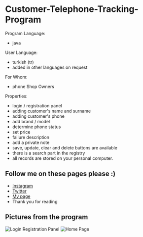# Customer-Telephone-Tracking-Program

Program Language:
* java

User Language:
* turkish (tr)
* added in other languages on request

For Whom:
* phone Shop Owners

Properties:
* login / registration panel
* adding customer's name and surname
* adding customer's phone
* add brand / model
* determine phone status
* set price
* failure description
* add a private note
* save, update, clear and delete buttons are available
* there is a search part in the registry
* all records are stored on your personal computer.

Follow me on these pages please :)
---------------------------------------------------
* [Instagram](https://www.instagram.com/real.shut.down.exe/)
* [Twitter](https://twitter.com/emr_yasa_)
* [My page](https://emre-yasar.web.app/)
* Thank you for reading

Pictures from the program
--------------------------------------
![Login Registration Panel](../master/img/login_registration_panel.png)
![Home Page](../master/img/home_page.png)
